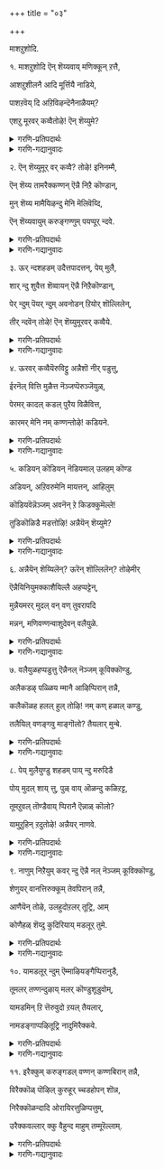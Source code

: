 +++
title = "०३"

+++

माशऱुशोदि.

१. माशऱुशोदि ऎन् शॆय्यवाय् मणिक्कून् ऱत्तै,

आशऱुशीलनै आदि मूर्त्तियै नाडिये,

पाशऱवॆय् दि अऱिविऴन्दॆनैनाळैयम्?

एशऱु मूरवर् कव्वैतोऴे\! ऎन् शॆय्युमे? 


<details><summary>गरणि-प्रतिपदार्थः</summary>

माशु = कत्तलॆयन्नु\(ऎल्ला बगॆय कल्मषवन्नु\), अऱु = कत्तरिसिहाकुवन्थ, शोदि = तेजस्सिन, ऎन् = नन्न, शॆय्यवाय् = कॆन्दुटिगळ, मणि कुन् ऱत्तै = इन्द्रनीलमणिय \(रत्नद\) बॆट्टदन्थवनन्नु \(बॆट्टवन्नु\), आशु अऱु = कळङ्कविल्लद, शीलनै = शीलवुळ्लववनन्नु, \(परिशुद्दवाद नडतॆयुळ्ळवनन्नु\), आदि मूर्त्तियै = सकलादि स्वरूपियन्नु नाडिये = हुडुकिये, पाशऱवुऎय्दि = व्यथॆगॊण्डु, \(बिळिचिकॊण्डु\), अऱिवु इऴन्दु = अरिवन्नु कळॆदुकॊण्डु, ऎनै = ऎष्टो, नाळैयम् = दिनगळन्नु \(कालवन्नु\) कळॆयुवॆवु. एशु अऱुम् = निन्दॆ माडुववराद, ऊरवर् = ऊरिनवर, कव्वै = दूषणॆयन्नु, तोऴि गॆळती, ऎन्शॆय्युमे = एनु माडुवुदु?
</details>

<details><summary>गरणि-गद्यानुवादः</summary>

गॆळति, ऎल्ला बगॆय कल्मषवन्नू तॊडॆदु हाकुवन्थ दिव्यतेजस्सिन, कॆन्दुटिगळ, नन्न रत्नद बॆट्टवन्नु, कळङ्कविल्लद शीलवन्तनन्नु, आदिस्वरूपियन्नु \(नानु\) हुडुकुत्तले व्यथॆयिन्द बिळिचिकॊण्डु, अरिवुगॆट्टु निन्दकराद ऊरिनवर दूषणॆय मातन्नु केळुत्ता ऎष्टु काल कळॆयबेकु? एनु माडुवुदु? 

इल्लि आळ्वाररु ’नायकि’यागिद्दारॆ. ई नायकिगॆ तन्न नल्लनन्नु काणबेकॆन्दू, अवनॊडनॆ कलॆतुकॊळ्ळबेकॆन्दू महदाशॆ. अवनिगागि हुडुकुवुदरल्ले कालकळॆयुत्ता कृशवागिद्दाळॆ. अवनिगागि कॊरगिनिन्द अरिवन्नु कॆडिसिकॊण्डिद्दाळॆ. बिळिचिकॊण्डिद्दारॆ. इदर मर्मवन्नु ऊरिन जन अरियरु. अवळिगेनागिदॆ ऎन्दु तिळिदुकॊळ्ळलू अवरु यत्निसरु. इतरनन्नु, अदरल्लू ऎळॆहरॆयद हॆण्णुमक्कळ विषयदल्लि, अवरन्नु हळिदु मातनाडुवुदु अवर \(आ ऊरिन जनद\) स्वभाव. तम्म बायि होदन्तॆ मातनाडुत्त, नायकियन्नु निन्दिसुत्तारॆ. पाप, मॊदले नॊन्दु व्यथॆपडुत्तिरुव नायकिगॆ अवर चुच्चु मातुगळु इन्नष्टु तीक्ष्णवागि, इन्नष्टु दुःखपडिसुत्तवॆ. अवळेनु माडियाळु? हेगॆ तन्न सङ्कटवन्नु कडमॆमाडिकॊळ्ळुवुदु? स्वाभाविकवागि, अवळु तन्न प्रियसखियल्लि अदन्नु तोडिकॊळ्ळुत्ताळॆ. 

नायकि हेळुत्ताळॆ- गॆळति, नानु बहुकालदिन्द अपरिमित तेजस्वरूपियाद, आकर्षक कॆन्दुटिगळ, नन्न रत्नद बॆट्टवन्नु, आदिकारणनन्नु, परिशुद्धवाद शीलवन्तनन्नु हुडुकुत्त हुडुकुत्त, अवनन्नु काणद व्यथॆयिन्द, बिळिचिकॊण्डिद्देनॆ. दूषिसुव स्वभावद ऊरिनवरु माडुव परिहास्यद \(अपहास्यद\) मातुगळन्नु केळुत्ता, हीगॆये ऎष्टु काल कळॆयबेको? एनु माडलि?
</details>


२. ऎन् शॆय्युमूर् वर् कव्वै? तोऴे\! इनिनम्मै,

ऎन् शॆय्य तामरैक्कण्णन् ऎन्नै निऱै कॊण्डान्,

मुन् शॆय्य मामैयिऴन्दु मेनि मॆलिवॆय्दि,

ऎन् शॆय्यवायुम् करुङ्गण्णुम् पयप्पूर् न्दवे. 


<details><summary>गरणि-प्रतिपदार्थः</summary>

ऎन् शॆय्युम् = एनु माडुवुदु, ऊरवर् = ऊरिनवर, इअव्वै = हास्य दूषणॆगळु, तोऴी = गॆळति, इनि = इन्नु मेलॆ, नम्मै= नम्म विषयदल्लि, ऎन् = नन्न, शॆय्य = कॆम्पनॆय, तामरै = तावरॆयन्तॆ, कण्णन् = कण्णन्नुळ्ळवनाद नन्न स्वामियु\), ऎन्नै = नन्नन्नु, निऱै= आशापूर्णवागि, कॊण्डान् = स्वाधीनपडिसिकॊण्डिद्दानॆ. मुन् = \(नन्न\) मुञ्चिन शॆय्य = सुन्दरवाद \(कॆम्पाद\)मामै = देहकान्तियु, इऴन्दु = अळिदु होगि, मेनि = देहवु, मॆलिवु ऎय्दि= कृशवागि, ऎन् शॆय्यवायुम् = नन्न कॆन्दुटिगळू, करुकण्णुम् = करियकण्णुगळू, पयप्पु ऊर् न्दवे = हळदियागिवॆ. 
</details>

<details><summary>गरणि-गद्यानुवादः</summary>

गॆळति, इन्नु मेलॆ नम्म विषयदल्लि ऊरिनवर हास्यदूषणॆगळु एनु माडुवुवु? नन्न कॆन्दावरॆयन्तॆ कण्णुळ्ळ नायकनु नन्नन्नू आशापूर्णवागि स्वाधीनपडिसिकॊण्डिद्दानॆ. नन्न मुञ्चिन सुन्दरवाद कॆम्पनॆय देहकान्ति अळिदुहोगि, देहवु कृशवागि, नन्न चॆन्दुटिगळू करिय कण्णुगळू हळदियागिवॆ. 

ई पाशुरदल्लि नायकियु ऊरवर अपवादद मातुगळिगॆ तानु लक्ष्यकॊडुवुदिल्लवॆन्नुत्ताळॆ. अदक्कॆ कारणवन्नू नायकि स्पष्टपडिसुत्ताळॆ. 

नायकि हेळुत्ताळॆ- गॆळति, इदुवरॆगॆ ऊरवर अपवादवन्नु कुरितु ननगॆ ऒन्दु बगॆय अञ्जिकॆयागित्तु. सुन्दरियू, युवतियू शुद्धळू आद नन्नन्नु कुरितु जन हागॆल्ल हळिदाडबहुदे ऎम्ब कॊरगु नन्न मनस्सिनल्लित्तु. ईगलादरो कॆन्दावरॆय कण्णिन नन्न नायकनु नन्नन्नु आशॆयिन्द परिपूर्णवागि तन्न वशपडिसिकॊण्डिद्दानॆ. नन्न मुञ्चिन देहकान्ति अळियितु. नन्न मैबडवायितु. यावुदन्नु कुरितु ऊरवरु आडिकॊळ्ळुत्तिद्दरॊ आ सौन्दर्यवे नन्न प्रियतमनदागि, अवन पुर्णरक्षणॆयल्लि ईग नानिरुवाग, ननगॆ इन्नार भय? 

भक्तियल्लि इळिय मुळुगि तेलुववरिगॆ यार भयवू इल्ल ऎम्बन्तॆ.
</details>


३. ऊर् न्दशहडम् उदैत्तपादत्तन्, पेय् मुलै,

शार् न्दु शुवैत्त शॆव्वायन् ऎन्नै निऱैकॊण्डान्,

पेर् न्दुम् पॆयर् न्दुम् अवनोडन् ऱियोर् शॊल्लिलेन्,

तीर् न्दवॆन् तोऴे\! ऎन् शॆय्युमूरवर् कव्वैये. 


<details><summary>गरणि-प्रतिपदार्थः</summary>

ऊर् न्द = नुग्गिबन्द, शहडम् = \(शकटासुरनन्नु\) बण्डियन्नु, उदैत्त = ऒदॆद, पादत्तन् = पादवन्नुळ्ळवनु, पेय् मुलै = राक्षसिय मॊलॆयन्नु, शार् न्दु = आशॆयिन्द = आशॆयिन्द \(तृप्तिकरवागि, बळिसारि\), शुवैत्त = उण्ड, शॆम् वायन् = कॆन्दुटिगळवनु, ऎन्नै = नन्नन्नु, निऱैकॊण्डान् = परिपूर्णवागि स्वाधीनपडिसिकॊण्डिद्दानॆ \(स्वीकरिसिद्दानॆ\), पेर् न्दुम् पॆयर् न्दुम् = हेगादरू माडि \(यावुदादरॊन्दु बगॆयल्लि\), अवनोडु अन् ऱि = अवनॊडनॆ सेरुवुदल्लदॆ, ओर् शॊल् इलेन् = बेरॊन्दु मातन्नु इल्लदवळागिद्देनॆ, तीर् न्द = आप्तळाद \(अनुभववुळ्ळ\), ऎन् तोऴे = नन्न गॆळति, ऎन् शॆय्युम् = एनु माडुवुदु, ऊरवर् = ऊरवर, कव्वैये = अपवादवे आदरू. 
</details>

<details><summary>गरणि-गद्यानुवादः</summary>

नुग्गिबन्द बण्डियन्नु ऒदॆद पादवन्नुळ्ळवनु, राक्षसिय मॊलॆयन्नु आशॆयिन्द तृप्तिकरवागि उण्ड कॆन्दुटिगळवनु नन्नन्नु परिपूर्णवागि स्वीकरिसिद्दानॆ. यावुदादरॊन्दु बगॆयल्लि अवनॊडनॆ सेरुवुदल्लदॆ बेरॊन्दु मातन्नु इल्लदवळागिद्देनॆ. अनुभववुळ्ळ आप्त गॆळति, ऊरवर अपवादवे आदरू नन्नन्नेनु माडुवुदु? 

इल्लि भगवन्तन अद्भुत सामर्थ्यवन्नु ऎरडु निदर्शनगळिन्द हेळलागुत्तदॆ. 

“ऊर् न्द...........................पादत्तन्” मत्तु “पेय् मुलै.............शॆव्वायन्” – ई ऎरडू भगवन्तन श्रीकृष्णावतारद ऎरडु अद्भुत प्रसङ्गगळु. नन्दगोकुलदल्लि हसुगूसाद कृष्णनु नन्द यशोदॆयरल्लि बॆळॆयुत्ताग नडॆद प्रसङ्गगळिवु. कृष्णनिगॆ इन्नू ऎरडु तिङ्गळु तुम्बिल्ल. आग बन्दळु पूतनि ऎम्ब राक्षसि नन्दगोकुलक्कॆ कंसनिन्द प्रेरितळागि, हुट्टि मक्कळन्नॆल्ला कॊल्लुव उद्देशदिन्द नन्दगोकुलदल्लि अवळु यशोदॆयन्तॆ मारुवेष धरिसिदळु. तायि यशोदॆ इल्लद समयवन्नु हॊञ्चि, मगुवन्नॆत्तिकॊण्डु, अदक्कॆ तन्न विषद हालन्नूडिसिदळु. कृष्णनु आ हालन्ने आदरदिन्द तृप्तियागि कुडिदनु. अदरॊन्दिगॆ पूतनियु प्राणवन्नु हीरिबिट्टनु. 

इदाद कॆलवे दिनगळल्लि शकटासुरनु कंसनिन्द प्रेरितनागि नन्दगोकुलक्कॆ बन्दनु. हसुळॆ कृष्णनु ऒण्टियागि मलगिरुवाग बण्डिय रूपदल्लि अवन मेलॆ नुग्गि कॊल्लुवुदक्कागि बन्दनु. मगुवु तन्नपुट्ट कालुगळन्नु झाडिसि आडुव हागॆये, तन्न मेलॆ नुग्गि बरुव बण्डियन्नु कृष्णनु कालिनिन्द ऒदॆद कूडले, अदु पुडिपुडियायितु. शकट संहारवायितु. 

“पेर् न्दुम् पॆयर् न्दुम्” – ऎम्बुदॊन्दु भाषॆय कट्टुपाडु. ऎरडु पदगळू नाना क्रियिगळन्नु सूचिसुवुवु- मुन्नुग्गि, अलॆदाडि, तिरुगाडि, तलॆकॆळगू माडि, कदलि, निन्तु, आडि, कुणिदाडि इत्यादि क्रियॆगळु. आद्दरिन्द अवॆरडक्कॆ “हेगादरू माडि, याव रीतियल्लादरू” ऎम्ब अर्थवन्नु कॊडलागिदॆ. 

नायकि हेळुत्ताळॆ- अनुभवस्थळाद आप्तगॆळति, सर्वसमर्थनाद भगवन्तने नन्नन्नु आदरदिन्द स्वीकरिसिद्दानॆ. अवने ननगॆ ऒलिदिरुवाग, इन्नु ऊरवरु नन्नन्नु कुरितु एनन्दरेनन्तॆ\! नन्न प्रियतमनाद भगवन्तनन्नु याव रीतियल्लादरू कूडिकॊळ्ळुवुदॊन्दे ननगॆ बेकादद्दु. बेरॆ यावॊन्दु मातू बेड. 

प्रपञ्च कडॆगॆ मनस्सन्नु हरिसुत्ता होदरॆ, भगवन्तनिन्द नावु दूरवादन्तॆये, भगवन्तनल्लि नॆट्टमनस्सिद्दरॆ, प्रपञ्चद गॊडवॆ नमगेकॆ? नम्मन्नु कुरितु अवरु एनेनु आडिकॊण्डरू अदु नमगॆ दूरवे\!
</details>


४. ऊरवर् कव्वैयॆरुविट्टु अन्नैशॊ नीर् पडुत्तु,

ईरनॆल् वित्ति मुळैत्त नॆञ्जप्पॆरुञ्जॆयुळ्,

पेरमर् कादल् कडल् पुरैय विळैवित्त,

कारमर् मेनि नम् कण्णन्तोऴे\! कडियने. 


<details><summary>गरणि-प्रतिपदार्थः</summary>

ऊरवर् = ऊरवर कव्वै = अपवादवॆम्ब, ऎरु इट्टु = गॊब्बरवन्नु\(ऎरुवन्नु\) इट्टु, अन्नै शॊल् = तायिय मातॆम्ब \(हितवचनवॆम्ब\) नीर् = नीरन्नु, पडुत्तु = हायिसि, ईरम् = भक्ति ऎम्ब \(ज्ञानवॆम्ब\) नॆल् = बत्तवन्नु, वित्ति = बित्ति, मुळैत्त = मॊळॆयिसिद, नॆञ्जम् = मनस्सॆम्ब, पॆरुशियुळ् = विस्तारवाद \(दॊड्ड\) गद्दॆय बयलल्लि, पेर् अमर् = बलवागि बेरुबिट्ट, कादल् = प्रेम \(भक्ति\) ऎम्ब पयिरन्नु, कडल् पुरैय = कडलिनन्तॆ \(एकाकारवागि\), विळैवित्त = बॆळॆसिद, कार् अमर् मेनि = कार्मुगिलन्नु होलुव देहकान्तियन्नुळ्ळ, नम् कण्णन् = नम्म अत्याकर्षकनु \(नम्म कण्णनॆम्ब रैतनु\), तोऴी = गॆळति, कडियने = कठिणने? 
</details>

<details><summary>गरणि-गद्यानुवादः</summary>

ऊरवर अपवादवॆम्ब ऎरुवन्निट्टु, ताय हितवचनवॆम्ब नीरन्नु हरिसि, प्रेम\(ज्ञान\)वॆम्ब \(ऒद्दॆय\) बत्तवन्नु बित्ति, मॆळॆयिसिद मनस्सॆम्ब विस्तारवाद गद्दॆ बयलल्लि बलवागि बेरुबिट्टु, प्रेम \(भक्ति\) ऎम्ब पयिरन्नु कडलिनन्तॆ एकाकारवागि बॆळॆयिसिद कार्मुगिलन्नु होलुव देहकान्तियन्नुळ्ल नम्म अत्याकर्षकनु \(नम्म कण्णनॆम्ब रैतनु\), गॆळति, कठिणने? 

भगवन्तन सौलभ्यादि \(ऎन्दरॆ, सौलभ्य, कारुण्य, मार्दव्य\) गुणगळन्नु इल्लि उदाहरिसलागिदॆ. 

ई विषयवन्नु सॊगसाद रूपकद मूलक विवरिसलागिदॆ. 

गद्दॆयन्नु हदमाडि बत्तवन्नु बॆळॆयुव सेद्यगारनिगू, मनस्सन्नु हदक्कॆ तन्दु ज्ञानभक्तिगळन्नु दृढगॊळिसुव भगवन्तनिगू सेरिद्दु आ सुन्दर रूपक. 

विस्तारवाद गद्दॆय बयलन्नु बेसायगारनु मॊदलु हरिसुत्तानॆ, हदमाडुत्तानॆ. ऒद्दॆ माडिद बत्तवन्नु \(बीजवन्नु\) बरुत्तानॆ. अदु मॊळॆतु, बेरूरि, सॊम्पाद पयिरागि बॆळॆदु निल्लुत्तदॆ. हागॆये, मनुष्यन मनस्सिगॆ ऊरवरापवादवॆम्ब गॊब्बरवन्नु तुम्बिसि, तायिय ऎडॆबिडद हितवचनवॆम्ब नीरन्नु समृद्धियागि हरिसि, मनस्सन्नु हदगॊळिसि, अदरल्लि ’ज्ञान’वॆम्ब बीजवन्नु बित्ति मॊळॆयिसि, अल्लि अदु बेरूरि निल्लुवन्तॆयू सॊम्पागि बॆळॆयुवन्तॆयू माडुववनु भगवन्त. 

नायकि हेळुत्ताळॆ- गॆळति, नन्न प्रियतमनु नन्नल्लि कृपॆमाडिद्दानॆ. नन्न मनस्सन्नु ऎल्ला रीतियल्लू हदगॊळिसि, तन्नन्नु कुरित ज्ञानवु अल्लि अङ्कुरिसुवन्तॆयू, अदु अल्लि बेरुबिट्टु दृढवागि निल्लुवन्तॆयू, पुष्कळवागि बॆळॆयुवन्तॆयू माडिद्दानॆ. अवनल्लि ननगॆ प्रेमवु दृढवागि अविच्छिन्नवागि सॊम्पागि बॆळॆदु निल्लुवन्तॆ माडिद्दानॆ. कार्मुगिलिनन्तॆ अत्याकर्षकवाद देहकान्तियुळ्ळ अवनन्नु कठिणनॆन्नुवॆया? ऎन्दिगू अल्ल. 

नम्म मनस्सु संसारदल्लिये बिद्दु तॊळलतक्कद्दु. अन्थ नम्मन्नु कनिकरिसि, अदन्नु हदगॊळिसि, तन्न बगॆगॆ ज्ञानवन्नु बित्ति, मॊळॆयिसि, अल्लि दृढवागि बॆळॆयुवन्तॆ माडुववने भगवन्त. अवन कृपॆय हॊरतु नमगॆ अवनत्त ज्ञानभक्तिगळिगॆ ऎडॆयिल्लवे इल्ल. ऎन्थ कारुणिकस्वामि\!
</details>


५. कडियन् कॊडियन् नॆडियमाल् उलहम् कॊण्ड

अडियन्, अऱिवरुमेनि मायत्तन्, आहिलुम्

कॊडियवॆन्नॆञ्जम् अवनॆन् ऱे किडक्कुमॆल्ले\! 

तुडिकॊळिडै मडत्तोऴि\! अन्नैयॆन् शॆय्युमे? 


<details><summary>गरणि-प्रतिपदार्थः</summary>

कडियन् = करुणिसु, कॊडियन् = क्रूरि \(कॆट्टवनु\), नॆडियमाल् = सर्वेश्वरनु, उलहम् कॊण्ड अडियन् = लोकगळन्नु स्वाधीनपडिसिकॊण्डतिरुवडिगळुळ्ळवनु, अऱिवु अरु = तिळिवळिकॆगॆ असाध्यवाद \(ऎटुकद\), मेनि मायत्तन् = सम्मोहगॊळिसुवन्थ रूपवुळ्ळवनु, आहिलुम् = आदाग्यू, कॊडिय = कॆट्ट, ऎन् नॆञ्जम् = नन्न मनस्सु. अवन् ऎन् ऱे = अवनु, अवनु ऎन्तले, किडाक्कूम् = \(अवनल्ले\) नॆलसिदॆ, ऎल्ले = एनाश्चर्य\! \(ऎल ऎला\!\) तुडिकॊळ् = सूक्ष्मवाद \(बलुसण्ण्\), इडै = नडुवन्नुळ्ळ, मडम् = मृदुस्वभावद, तोऴी = गॆळति, अन्नै = तायि, ऎन् शॆय्युमे = एनु माडुत्ताळॆ. 
</details>

<details><summary>गरणि-गद्यानुवादः</summary>

सर्वेश्वरनु कठिणनु, क्रूरि लोकगळन्नॆल्ला वशपडिसिकॊण्ड तिरुवडिगळुळ्ळवनु, तिळिवळिकॆगॆ अरिदाद सम्मोहगॊळिसुव रूपवुळ्ळवनु. आदरू, नन्न कॆट्ट मनस्सु अवनल्ले दृढवागि नॆलसिदॆयल्ल\! एनाश्चर्य\! ऎलऎला\!\) बलु सण्ण नडुविनवळे, मृदुस्वभावदवळे, गॆळति \(नन्न\) तायि एनु माडुत्ताळॆ? 

एतक्कागि नायकिगॆ भगवन्तनल्लि व्यामोह? ई विषयवन्नु इल्लि सूचिसलागिदॆ.

“कडियन्” – भगवन्तनन्नु ’कठिण’ ऎन्नुवुदेकॆ? निजवागि अवनु कठिणने? अल्ल. तन्न भक्तनन्नु परीक्षिसलु, अवनिगॆ कनिकरविल्लवॆम्बन्तॆ अवनु तोरिकॊण्डरू, अवनु दयामयने. 

“कॊडियन्” – अवननु ’क्रूरि’, ’कॆट्टवनु’, ’निष्करुणि’ ऎन्निसिकॊळ्ळुवष्टु कठिणवागि नडॆदुकॊळ्ळुत्तानॆ. आदरॆ, निजवागि अवन भक्तनल्लि अपार आदरविरुत्तदॆ. 

“उलहम् कॊण्ड अडियन्” – भगवन्तन मेलण ऎरडुगुणगळिगॆ निदर्शनवॆम्बन्तॆ स्वामियु नडॆदुकॊण्डद्दु बलिचक्रवर्तिय बळियल्लि. यागगळिन्दले मूरुलोकगळिगू तानु अधिपतियागुवुदागि बगॆदु, बलिचक्रवर्तियु तॊम्बत्तॊम्भत्तु यागगळन्नु मुगिसिदनु. नूरनॆय यागवन्नु मॊदलु माडिदनु. अदन्नु साङ्गगॊळिसिद कूडले देवेन्द्रनु तन्न पदवियन्नु अवनिगॆ बिट्तुकॊडबेकागित्तु. भगवन्तनु देवेन्द्रनन्नु अवन स्थानदल्लि उळिसिकॊडुवुदक्कागि, अपरिमितसुन्दरनू, कुब्जब्रह्मचारियू आगि वेषधरिसि, बलिय याग शालॆगॆ बन्दनु. तनगॆ मूरुहॆज्जॆयष्टु नॆलबेकॆन्दु याचिसिदनु. बलियिन्द अदन्नु धारॆ ऎरॆसिकॊण्डनु. कूडले, त्रिविक्रमनागि बॆळॆदु, तन्न ऒन्दु हॆज्जॆयन्नु विस्तरिसि, भूमण्डलवन्नॆल्ला आवरिसि, अदन्नु अळॆदुकॊण्डुबिट्टनु. मत्तॊन्दु हॆज्जॆयन्नु विस्तरिसि, मेलण ऎल्ला लोकगळन्नू आवरिसि, अळॆदुकॊण्डनु. ’मूरनॆय हॆज्जॆगॆ नॆलवन्नु तोरिसु’ ऎन्दु गद्दरिसि केळिदनु. बलियु आग नम्रनागि तन्न तलॆ\(नॆत्ति\)यन्नु तोरिसिदनु. भगवन्तनु तन्न मुरनॆय हॆज्जॆयन्नु अवन नॆत्तिय मेलिट्टु, अवनन्नु परिपूर्णवागि अनुग्रहिसिदनु. 

“अऱिवरु मेनिमायत्तन्” – भगवन्तनु तिळिवळिकॆगॆ अरिदादवनु. अवन विलक्षण रूपसौन्दर्यवू हागॆये – अप्रतिमवागि, आश्चर्यकरवागि, आकर्षकवागि, मायकारकवागि \(सम्मोहनकारियागि\) इरतक्कद्दु. 

नायकि हेळुत्ताळॆ- सुन्दरि, मृदुस्वभावदवळे, गॆळति, नन्न प्रियतम सर्वेश्वरने. अवनु कठिणनागि, क्रूरियागि, कॆट्टवनागि कण्डुबन्दरू, निजवागियू, अवनु कारुण्यमूरुति. अवन दिव्यरूपवन्नुतिळिवळिकॆयिन्द कण्डुकॊळ्ळलु आगुवुदिल्ल. आदरू, नन्न मनस्सु अवनल्लि नॆट्टुहोगिदॆ. एनाश्चर्यवो काणॆ. हीगिरुवाग, नन्न तायिय मातुगळु नन्नन्नेनु माडबल्लवु?
</details>


६. अन्नैयॆन् शॆय्यिलॆन्? ऊरॆन् शॊल्लिलॆन्? तोऴेमीर्

ऎन्नैयिनियुमक्काशैयिल्लै अहप्पट्टेन्,

मुन्नैयमरर् मुदल् वन् वण् तुवरापदि

मन्नन्, मणिवण्णन्वाशुदेवन् वलैयुळे. 


<details><summary>गरणि-प्रतिपदार्थः</summary>

अन्नै = \(नन्न\) तायि, ऎन् शॆय्यिल् ऎन् = एनु माडिदरॆ एनु? ऊर् = ऊरु, ऎन् शॊल्लिल् ऎन् = एनु हेळिदरॆ एनु? तोख಼्एमीर् = गॆळतियरे, ऎन्नै = नन्न विषयदल्लि, इनि = इन्नु, उमक्कु = निमगॆ, आशैइल्लै = आशॆयिल्ल \(आसॆ इरबारदु\), अहप्पट्टेन् = सिक्किबिद्दिद्देनॆ, मुन्नै अमरर् मुदल् वन् = शाश्वतराद नित्यसूरिगळ ऒडॆयनु, वण् = सुन्दरवाद, तुवरापदि= द्वारकापुरिय, मन्नन् = ऒडॆयनु, मणिवण्णन् = नीलमणिवण्णनू, आद वाशुदेवन् = वासुदेवन, वलैयुळे = बलॆयल्लिये.
</details>

<details><summary>गरणि-गद्यानुवादः</summary>

गॆळतियरे, शाश्वतवाद नित्यसूरिगळ ऒडॆयनू, सुन्दरवाद द्वारकापुरिय ऒडॆयनू, नीलमणिवण्णनू, आद, वासुदेवन बलॆयल्लि नानु सिक्किबिद्दिद्देनॆ. इन्नु नन्न तायि एनु माडिदरेनु? नीवू नन्न आशॆयन्नु बिडि \(निमगू नन्नआशॆ बेड\) 

इल्लि, भगवन्तन परिपूर्ण रक्षणॆगॆ – कृपापोषणॆगॆ – ऒळगाद बळिक, तनगॆ तन्न तायिय मत्तु ऊरवर गॊडवॆगॆ स्वल्पवू अवकाशविल्ल ऎन्नुत्ताळॆ नायकि.

तायि जन्मवित्तवळु. गॆळतियरु आप्तरु. ऒडनाडिगळु. हुट्टिदागिनिन्दलू इवरु कष्टसुखक्कॆ ऒदगिबन्दवरु. आद्दरिन्द इवरॆल्लरू आत्मीयरु. ऊरवरु हॊरगिनजन. इतरर जीवनद रीतियन्नु कुरितु टीकिसि, विमर्शिसतक्कवरु. कॆलवरु सहजरीतियल्लि. कॆलवरु कनिकरगॊण्डु, कॆलवरु ईर्षासूयॆगळ उद्वेगदिन्द, कॆलवर कडुशत्रुगळ रीतियल्लि, हीगॆ ऊरवरॆल्लरू कूडिदरॆ अदॊन्दु हिताहित मिश्रण. ऒन्दु विषयदल्लि मात्र ऎल्लरू ऒट्टुगूडुत्तारॆ. याव हॆण्णादरू प्रापञ्चिक मार्गदिन्द ऎळ्ळष्टु जारिदरू सह, अदन्नु केवलवागि लक्षिसि, अदन्नु बॆट्टदष्टु माडि, हळिदु, हास्यमाडि, अपवादवन्नु हरडि, अपमानक्कॆ ईडु माडुत्तारॆ. 

पाशुरद नायकिय मनस्सेनु, नडतॆयॆन्थाद्दु ऎन्दु अवरु \(ऊरवरु\) स्वलवू गमनिसि तिळियुवुदिल्ल. तम्मन्तॆ अवळिल्लवल्ल\! अष्टे साकु. अवळदु तप्पुदारि ऎन्दु निर्धारक्कॆ बरुत्तारॆ. अवरिगॆ अवळु अविवेकि, हुच्चुहॆण्णु, दारितप्पिदवळु, आगुत्ताळॆ. अवरु अवळन्नु हळियुत्तारॆ. निन्दिसुत्तारॆ. दूषिसुत्तारॆ. छीमारि माडुत्तारॆ. साध्यवादष्टू मानसिक हिंसॆ कॊडुत्तारॆ. 

तन्न विचित्रवाद विलक्षणवाद नडतॆगॆ कारणवेनॆन्दु नायकि तन्न आप्तसखियल्लि हेळुत्ताळॆ.

नायकि हेळुत्ताळॆ- गॆळतियरे, नन्न प्रियतमनु सर्वव्यापियाद वासुदेवने\! नन्न उज्जीवनक्कागि अवने आशॆयिन्द ऒड्डिदबलॆयल्लि नानु सिक्किबिद्दिद्देनॆ. ईग, ऎल्ल रीतियल्लू नानु अवन अधीन. आद्दरिन्द, नन्न तायि एनु माडिदरेनु? ऊरवरु एनन्दरेनु? इन्नु मेलॆ नन्न आशॆयन्नु नीवू सह बिडि.
</details>


७. वलैयुळहप्पडुत्तु ऎन्नैनल् नॆञ्जम् कूविक्कॊण्डु,

अलैकडऴ् पळ्ळिय म्मानै आऴिप्पिरान् तन्नै,

कलैकॊळह हलल् हुल् तोऴि\! नम् कण् हळाल् कण्डु,

तलैयिल् वणङ्गवु माङ्गॊलो? तैयलार् मुन्बे. 


<details><summary>गरणि-प्रतिपदार्थः</summary>

वलैयुळ् = बलॆयल्लि, अहप्पडुत्तु = सिक्किसि, ऎन्नै = नन्नन्नु \(नन्न\), नल् नॆञ्जम् = ऒळ्ळॆय मनस्सन्नु, कूविक्कॊण्डु = कूगि करॆदुकॊण्डु, अलैकडल् पळ्ळि अम्मानै= अलॆगळु तुम्बिदकडलल्लि पवडिसिरुव स्वामियन्नु, आऴि प्पिरान् तन्नै = चक्रायुधद स्वामियन्नु, कलैकॊळ् = आभरणदिन्द अलङ्कृतवाद, अहल् = विस्तारवाद \(अगलवाद\), अल् हुल् = नितम्बगळुळ्ळ, तोऴि = गॆळति, नम् कण् हळाल् कण्डु = नम्म कण्णुगळिन्दले नोडि, तलैयिल् वणङ्गवुम् = तलॆयिन्द नमस्करिसुवन्तॆ, आम् कॊलो = आगुवुदो काणॆ, तैयलार् मुन्बे = हॆङ्गसर मुन्दॆये. 
</details>

<details><summary>गरणि-गद्यानुवादः</summary>

नन्नन्नु बलॆयल्लि सिक्किसिकॊण्डु, नन्न ऒळ्ळॆय मनस्सन्नु कूगि करॆदुकॊण्डु, अलॆगळु तुम्बिद कडलल्लि पवडिसिरुव स्वामियन्नु, चक्रायुधद स्वामियन्नु, आभरणदिन्द अलङ्कृतवाद अगलवाद नितम्बगळुळ्ळ गॆळति, नम्म कण्णुगळिन्दले नोडुवन्तॆयू, तलॆबागि नमस्करिसुवन्तॆयू, हॆङ्गसर मुन्दॆये आगुवुदो काणॆ. 

ऊर हॆङ्गसरु तन्नन्नु कुरितु आडिकॊळ्ळुव मातुगळिगॆ तानु तक्क उत्तर कॊडुवन्तागबेकु. तन्न स्वामियु ऎल्लरू नोडुत्तिरुवन्तॆ, ऎल्लर ऎदुरल्ले अल्लिगॆ बरबेकु. तानु अवन तिरुवडिगळिगॆ तलॆबागि ऎरगुवुदन्नु ऎल्लरू नोडुवन्तागबेकु. अदे अवर निन्दनॆय मातुगळिगॆ उत्तरवागबेकु. नायकिय हॆब्बयकॆ इदु. 

नायकि हेळुत्ताळॆ- नडुविनल्लि डाबन्नु अलङ्करिसिकॊण्ड सुन्दर गॆळति, नन्नन्नु तन्न वशमाडिकॊण्डु, नन्न शुद्धवाद मनस्सन्नु तन्न बळियल्लिरिसिकॊण्डिरुव आ पाल्गडलशायियू चक्रायुधधारियू आद नन्न प्रियतमनु, नम्मॆल्लर कण्नमुन्दॆये, आ हॆङ्गसर मुन्दॆये, नन्न शिरसाष्टाङ्ग नमस्कारगळन्नु स्वीकरिसुवन्तॆ ऎन्दु आगुवुदो काणॆनल्ल.
</details>


८. पेय् मुलैयुण्डु शहडम् पाय् न्दु मरुदिडै

पोय् मुदल् शाय् त्तु, पुळ् वाय् ऒळन्दु कळिऱट्ट,

तूमऱुवल् तॊण्डैवाय् प्पिरानै ऎन्नाळ् कॊलो? 

यामुऱुहिन् ऱदुतोऴे\! अन्नैयर् नाणवे. 


<details><summary>गरणि-प्रतिपदार्थः</summary>

पेय् मुलै उण्डु = राक्षसिय मॊलॆयन्नु उण्डु, शहडम् पाय् न्दु= शकटवन्नु \(बण्डियन्नु\) ऒदॆदु, मरुदु इणै पोय् = अर्जुन वृक्षगळ नडुवॆ होगि, मुदल् शाय् त्तु = \(अवुगळन्नु\) बेरु सहित बीळिसि, पुळ् वाय् पिळन्द = पक्षिय बायन्नुसीळि, कळिऱु अट्ट = आनॆयन्नु \(सलगवन्नु\) कॊन्द, शू मुऱुवल् = शुद्धवाद मन्दहासद, तॊण्डैवाय् = तॊण्डॆहण्णिनन्तॆ कॆम्पाद तुटिगळ, पिरानै = स्वामियन्नु, ऎनाळ् कॊलो = अदॆन्दिगो, याम् = नावु, उऱुहिन् ऱदु तोऴे = सेरुवुदु गॆळती, अन्नैयर् नाणवे = तायन्दिरु नाचुवन्तॆ.
</details>

<details><summary>गरणि-गद्यानुवादः</summary>

गॆळति, राक्षसिय मॊलॆयन्नुण्डु, बण्डियन्नॊदॆदु, अर्जुन वृक्षगळ नडुवॆ होगि अवुगळन्नु बेरु सहित बीळिसि, पक्षिय बायन्नु सीळि, मदगजवन्नु कॊन्द शुद्धवाद मन्दहासद कॆन्दुटिय स्वामियन्नु नावु सेरुवुदु अदॆन्दिगो? तायन्दिरु नाचुवन्तॆ. 

हिन्दिन पाशुरद\(नायकिय\) कातरवन्नू, आशॆयन्नू इल्लियू मुन्दुवरिसलागिदॆ. अल्लदॆ, भगवन्तन श्रीकृष्णावतारद कॆलवु अद्भुताश्चर्यकर प्रसङ्गगळ सूचनॆयन्नू कॊडलागिदॆ.

“पेय् मुलै उण्डु” – इदु पूतना संहारद विषय. ऎळॆय तॊट्टिल कूसाद श्रीकृष्णनन्नु वञ्चनॆयिन्द ऎत्तिकॊण्डु, तन्नविषद हालन्नूडिसि कॊल्लबेकॆन्दु बन्द पूतनिय हालन्नु आशॆयिन्दले कुडिदु अवळन्नु कॊन्दु हाकिदनु. 

“शदडम् पाय् न्दु” – इदु शकटासुर वधॆय विषय. पूतनियन्नु हिम्बालिसि बन्दवनु शकटासुर. बण्डिय रूपदल्लि, मलगिरुव मगु कृष्णन मेलॆ हरिदु अवनन्नु कॊल्ललु नुग्गि बन्दाग, तन्न पुट्टकालिनिन्द बण्डियन्नॊदॆदु, अदन्नु पुडिपुडि माडिदनु. 

मरुदिडै......................शाय् त्तु” – इदु यमुळार्जुनभञ्जनद विषय. अम्बॆगालिडुव मगुविन \(कृष्णन\) चेष्टॆगळिगॆ कोपगॊण्डु, अवनन्नु ऒरळिगॆ कट्टिहाकि, तायियशोदॆ तन्न कॆलसक्कॆन्दु होदळु. मगुवाद कृष्णनु तन्न हिन्दॆ ऒरळन्नू ऎळॆदुकॊण्डु मुन्दुगडॆ इद्द ऎरडु अवळि मरगळ \(मत्तीमरगळ\) नडुव नुसुळिदनु. ऒरळन्नू तन्नकडॆगॆ ऎळॆदुकॊळ्ळुवुदक्कागि यत्निसिदाग, आ मरगळु बुडसहित उरुळिदवु. 

“पुळ् वाय् पिळन्द” – इदु बकासुरवधॆय विषय. बालकृष्णनु गोवळ बालकर जॊतॆयल्लि दनकरुगळन्नु मेयिसलु काडिगॆ होगुत्तिद्द कालदल्लि, ऒन्दु दिन, ऒन्दुबकपक्षि बायन्नगलिसिकॊण्डु अवन मेलॆ नुग्गिबन्तु. इदन्नु कण्ड कृष्णनु अदर कॊक्कन्नु हिडिदु, अगलिसि, सीळि, अदन्नु कॊन्दु हाकिदनु. 

“कळिऱट्ट” – कंसनु कृष्णनन्नु कॊल्लिसबेकॆन्दु माडिद हलवारु प्रयत्नगळु विफलगॊण्डवु. कडॆगॆ, धनुःपूजॆय नॆपदिन्द अवनन्नु मदुरॆगॆ बरमाडिकॊण्डु, अल्लि यावुदादरॊन्दु रीतियल्लि अवनन्नु कॊल्लिसबेकॆन्दु योचिसिदनु. अवुगळल्लि मॊदलनॆयदे कुवलयापीडवॆम्ब मद्दानॆयिन्द, ऊर बागिलल्ले तुळिसि कॊल्लिसुवुदु. ऊर बागिलल्लि तनगागि कादिद्द आ मद्दानॆयन्नु बालकृष्णनु ऎदुरिसि, अदर दन्तवन्नु मुरिदुकॊण्डु, अदरिन्दले आ आनॆयन्नु कॊन्दुहाकिदनु. 

नायकि हेळुत्ताळॆ” गॆळति, दुष्टरन्नु ध्वंसमाडतक्क, आश्रितरन्नु कापाडतक्क परमसमर्थनाद, मन्दहासदिन्द कूडिद कॆन्दुटिगळिन्द आकर्षिसुव भगवन्तनन्नु, नम्मन्नीग निन्दिसुत्तिरुव तायन्दिरॆल्ला नाचुवन्तॆ, अवर कण्णॆदुरल्ले, नावॆन्दिगॆ सेरुवॆवो?
</details>


९. नाणुम् निऱैयुम् कवर् न्दु ऎन्नै नल् नॆञ्जम् कूविक्कॊण्डु,

शेणुयर् वानत्तिरुक्कूम् तेवपिरान् तन्नै,

आणैयॆन् तोऴे, उलहुदोऱलर् तूट्रि, आम्

कोणैहळ् शॆय्दु कुदिरियाय् मडलूर् तुमे. 


<details><summary>गरणि-प्रतिपदार्थः</summary>

नाणुम् = लज्जॆयन्नू, निऱैयुम् = विनय सौजन्यगळन्नू \(मान मर्यादॆगळन्नू\) कवर् न्दु = कसिदुकॊण्डु, ऎन्नै = नन्न, नल् नॆञ्जम् = ऒळ्ळॆय मनस्सन्नुकूविक्कॊण्डु = आकर्शिसि, स्वाधीनपडिसिकॊण्डु, शेण् उयर् = अत्यन्त ऎत्तरद \(ऎटुकलारद ऎत्तरद\), वानत्तु इरुक्कूम् = परमपददल्लिरुव, तेव पिरान् तन्नै = देवदेवनन्नु, आणै = आणॆ माडि हेळुत्तेनॆ. \(निनगॆ निर्धरवागि हेळुत्तेनॆ\), ऎन् तोऴि = नन्न गॆळति, उलहुदोऱु = लोकदल्लॆल्ला, अलर् तूट्रि = प्रेमापवादगळन्नु हरडि\(चॆल्लि\), आम् = साध्यवागुवष्टु, कोणैहळ् शॆय्दु = कुचेष्टॆगळन्नु माडि, कुदिरि आय् = मान बिट्ट हॆण्णागि, मडलूर् तुमे = रेमभङ्गवन्नु अनुभविसुवुदे. 
</details>

<details><summary>गरणि-गद्यानुवादः</summary>

नाचिकॆयन्नु मानमर्यादॆयन्नू कसिदुकॊण्डु, नन्न ऒळ्ळॆय मनस्सन्नु आकर्शिसि, स्वाधीनपडिसिकॊण्ड, ऎटुकलारद ऎत्तरद परमपददल्लिरुव देवदेवनन्नु कुरितु, आणॆ मादि हेळुत्तेनॆ गॆळति, लोकदल्लॆल्ला प्रेमापवादवन्नु हरडि, साध्यवागुवष्टु कुचेष्टॆगळन्नु माडि, मानबिट्ट हॆण्णागि, नन्न प्रेमभङ्गवन्नु अनुभविसुत्तेनॆ. 

तन्न प्रियतमनाद भगवन्तनन्नु परिपूर्णवागि नॆच्चिकॊण्डिद्दक्कॆ, अवनु अवळन्नु कडॆगणिसबहुदे? हागॆ उपेक्षिसिदरॆ, तनगुण्टागुव अपमानद भरदल्लि, अतिशयवाद कोपदल्लि तानेनु माडबयसुवळॆम्बुदन्नू, हेगॆ अवन मेलॆ सेदु तीरिसिकॊळ्ळुत्ताळॆम्बुदन्नु नायकि इल्लि बहिरङ्गपडिसुत्ताळॆ. 

“नाणुम् निऱैयुम् कवर् न्दु” – स्त्रीसहजवाद गुणगळु साध्वियादवळिगॆ ऎरडु- लज्जॆ \(नाचिकॆ\), मानमर्यादॆगळु. हद्दुमीरि अवळु याव विषयदल्लू नडॆदुकॊळ्ळदन्तॆ अडगिरुवुदु. नायकि तन्न नल्लनन्नु हुडुकुव भरदल्लि, सहजवागि नडॆदुकॊळ्ळदॆ होद्दरिन्द, अवळु जनर बायिगॆ बिद्दळु. अपमानगॊण्डळु. तन्न उत्तम गुणगळन्नु कळॆदुकॊण्डळु. इदक्कॆल्ला कारण तन्नप्रियतमने अवने तन्न गुणगळन्नु सूरॆगॊण्डवनु. 

“ऎन्नैनल् नॆञ्जम् कूविक्कॊण्डु” – नन्न शुद्धवाद मनस्सिनल्लि बेराव चिन्तनॆगू ऎडॆकॊडदन्तॆअदन्नु परिपूर्णवागि स्वाधीनपडिसिकॊण्डिद्दानॆ. \(भगवन्तनु शुद्धवाद मनस्सन्ने आशिसुवुदु\). 

“शेणुयर् वानत्तिरुक्कूम् तेवप्पिरान्” – यारिगू सुलभवागि ऎटुकद अत्यन्त उन्नतस्थळवाद परमपददल्लि वासिसुवनु आ देवदेवनु.

“शेणुयर् वानत्तिरुक्कूम् तेवप्पिरान्” – यारिगू सुलभवागि ऎटुकद अत्यन्त उन्नत स्थळवाद परमपददल्लि वासिसुवनु आ देवदेवनु. 

“उलहुदोऱलर् तूट्रि...................मडलूर् तुमे” नन्नन्नु वञ्चिसिद नन्न प्रियतमन मेलॆ प्रेमापवादवन्नु हॊरिसि, ननगॆ साध्यवादष्टु कुचोद्यद मातुगळन्नु हॆणॆदु, मानगॆट्ट हॆङ्गसिनन्तॆ, लोकदल्लॆल्ला अलॆदाडि, अवनन्नु हळिदु, नन्न किच्चन्नु तीरिसिकॊळ्ळुत्तेनॆ.

नायकि हेळुत्ताळॆ- गॆळति, नन्न ईगिन निर्धारवन्नु केळु. आणॆमाडि हेळुत्तेनॆ. अत्यन्त उन्नतवाद परमपददल्लि नॆलसिरुव सर्वेश्वर \(देवदेव\)नॆनिसिकॊण्ड अवनु नन्न लज्जॆयन्नू मर्यादॆयन्नू \(साध्वीत्ववन्नू\) अपहरिसिद्दानॆ. नन्न शुद्धवाद मनस्सन्नु तन्न स्वाधीनपडिसिकॊण्डिद्दानॆ. निजवागि नन्नन्नु वञ्चिसिदनादरॆ, अवनन्नु कुरितु प्रेमापवादवन्नु हॊरिसि, साध्यवादष्टु कुचोद्यद मातुगळन्नु हॆणॆदु, मानगॆट्ट हॆङ्गसिनन्तॆ लोकदल्लॆल्ला अलॆदाडि, अवनन्नु हळिदु, नन्न मनःक्लेशवन्नु तीरिसिकॊळ्ळुत्तेनॆ.
</details>


१०. यामडलूर् न्दुम् ऎम्माऴियङ्गैप्पिरानुडै,

तूमलर् तण्णन्दुऴाय् मलर् कॊण्डुशूडुवोम्,

यामडमिन् ऱि त्तॆरुवुदो ऱयल् तैयलार्, 

नामडङ्गाप्पऴितूट्रि नादुमिरैक्कवे. 


<details><summary>गरणि-प्रतिपदार्थः</summary>

याम् = नावु, मडलूर् न्दुम् = प्रेमभङ्गवन्ननुभविसियू, ऎम् = नम्म, आऴि = चक्रायुध धरिसिद \(हिडिद\), अम् = सुन्दरवाद, कै = कैयुळ्ळ. पिरानुडै = स्वामिय, तू मलर् = परिशुद्धवाद हूगळ, तण् = तम्पाद, अम् = सुन्दरवाद, तुऴाय् = तुलसिय, मलर् कॊण्डु = हारवन्नु पडॆदु, याम्= नावु, मडम् इन्ऱि = स्त्रीसहज स्वभावविल्लदन्तॆ, तॆरवुदोऱु = बीदिगळ उद्दक्कू, अयल् तैयलार् = अपरिचित हॆण्णुगळागि, ना = नालगॆ, मडङ्गू = ऎडॆबिडदन्तॆ, पऴितूट्रि = निन्दॆयन्नु \(अपवादवन्नु\) हरडुत्ता, \(अदु\) नाडुम् = देशवॆल्ला, इरैक्कवे = तुम्बिहोगुवन्तॆये. 
</details>

<details><summary>गरणि-गद्यानुवादः</summary>

नावु स्त्रीसहजवाद स्वभाववन्नु बिट्टु, बीदिगळ उद्दक्कू अपरिचित हॆण्णुगळन्तॆ, नालगॆ ऎडॆबिडदन्तॆ निन्दॆयन्नु हरडुत्ता, अदु देशवॆल्ला तुम्बि होगुवन्तॆ प्रेमभङ्गवन्नुअनुभविसियू सह, चक्रायुधवन्नु सुन्दरवाद कैयल्लि हिडिद नम्म स्वामिय परिशुद्धवाद हूगळ तम्पादसॊगसाद तुलसिय हारवन्नु पडॆयुत्तेवॆ. 

भगवन्तन औदार्यगुणवन्नु इल्लि कीर्तिसलागुत्तिदॆ. 

नायकि हेळुत्ताळॆ- गॆळति, नमगॆ प्रेमभङ्गवायितॆन्दु सुम्मनादॆवे? मरॆयल्लि अत्तु, गोळाडिदॆवे? स्त्रीसहजवाद मानमर्यादॆगळन्नु बदिगॊत्ति, अपरिचित हॆण्णुगळ हागॆ, बीदिगळल्लि अलॆदाडुत्ता, नम्म नालगॆगॆ ऎडॆकॊडदन्तॆ चक्रायुधधारियाद नम्म स्वामियन्नु बायिगॆ बन्द हागॆ दूषिसुत्तलू, बीदिगळ उद्दक्कू मत्तु देशद ऎल्लॆल्लियू तुम्बि होगुवन्तॆ अवन काठिण्यवन्नु घोषिसुत्तलू अलॆदाडिदरू सह, अवनु धरिसिरुव तम्पाद तुलसिय हारवन्नु अवनिम्द पडॆदुकॊळ्ळुत्तेवॆ. 

भगवन्तनन्नु ऒम्मनदिन्द स्तुतिसबेकु. अदु कर्तव्य अदु अवन गुणगानवागबहुदु. इल्लवे, निन्दास्तुतियू आगबहुदु. अदु यावुदे आगलि अदक्कॆ पल भगवन्तनिन्द बरुवुदु औदार्यदिन्द कूडिद पूर्णवात्सल्यवे.
</details>


११. इरैक्कुम् करुङ्गडल् वण्णन् कण्णबिरान् तन्नै,

विरैक्कॊळ् पॊऴिल् कुरुहूर् च्चडहोपन् शॊन्न,

निरैक्कॊळन्दादि ओरायिरत्तुळिप्पत्तुम्, 

उरैक्कवल्लार् क्कु वैहुन्द माहुम् तम्मूरॆल्लाम्.


<details><summary>गरणि-प्रतिपदार्थः</summary>

इरैक्कुम् = घोषिसुव, करु कडल् वण्णन् = कप्पनॆय कडलवण्णनाद, कण्णबिरान् तन्नै = आकर्षकनाद स्वामियन्नु कुरितु, विरैकॊळ् = परिमळभरितवाद, पॊऴिल् = उपवनगळ, कुरुहूर् = तिरुक्कुरुहूरिन, शडहोपन् शॊन्न = शठगोपन् \(नम्माळ्वाररु\) हेळिद, निरैकॊळ् = ओरणवागिरुव, अन्दादि= अन्तादिय, ओर् आयिरत्तुळ् = ऒन्दु साविर पाशुरगळल्लि, इपत्तुम् = ई हत्तन्नु, उरैक्क वल्लार् क्कु = कलितु हेळबल्लवरिगॆ, वैहुन्दम् आहुम् = वैकुण्ठवागुत्तदॆ, तम् ऊर् ऎल्लाम् = तम्म ऊरुगळॆल्लवू. 
</details>

<details><summary>गरणि-गद्यानुवादः</summary>

घोषिसुव कप्पनॆय कडलवण्णनाद अत्याकर्षकनाद स्वामियन्नु कुरितु परिमळ तुम्बिद उपवनगळ तिरुक्कुरुहूरिन शठगोपनु \(नम्माळ्वाररु\) हेळिद ओरणवाद अन्तादिय ऒन्दु साविर पाशुरगळल्लि ई हत्तन्नु कलितु हेळबल्लवरिगॆ तम्म ऊरुगळॆल्लवू वैकुण्ठवॆ आगुत्तदॆ. 

ई तिरुवाय् मॊऴिय कडॆय पाशुर इदु. सांसारिकमार्गदिन्द स्वल्प सरिदरू, अदु अवरिगॆ ’विपरीत’वॆनिसुत्तदॆ. संसारिगळिगॆ अदु ऒग्गुवुदिल्ल. पाशुरद नायकि नडॆयुव मार्ग पारमार्थिकवादद्दु. भगवन्तनल्लि अतीव व्यामोहगॊण्डु, अवनिगागि कातरिसुत्ता, अवन दिव्यनामगळन्नु हाडुत्ता, अवन गुणस्वभावगळन्नु कीर्तिसुत्ता अलॆदाडुत्तिरुव शुद्धमनस्सिन, शुद्धचरितळाद अवळन्नु लोकद जन नानारीतियल्लि दूरुत्तारॆ. मानसिकवागि हिंसिसलु यत्निसुत्तारॆ. अवळदु दृढवाद मनस्सु, दृढवाद भक्ति. 

मनुष्यरन्तॆ अल्ल भगवन्त. अवनु परम उदारि, करुणाळु, सर्वज्ञ, सर्वशक्त. तन्नन्नु ऒम्मनदिन्द नम्बिदवर कैबिडुवुदिल्ल. तन्नन्नु बिडदॆ भजिसुववरन्नु तप्पदॆ उद्धरिसुत्तानॆ. 

संसारिगळ \(प्रापञ्चिकर\) उद्धारक्कागिये अलॆगळु तुम्बिद कडलवण्णनू अत्याकर्षक सुन्दरनू आद सर्वेश्वरनन्नु हॊगळुत्ता, अदन्ने कुरितु सरळवाद रीतियल्लि, हाडि, आनन्दिसिदवनु, परिमळतुम्बिद उपवनगळिन्द सुत्तुवरिदु प्रकृतिसुन्दरवाद तिरुक्कूरुहूरुक्षेत्रद निवासियाद शठगोपनॆम्बवनु \(नम्माळ्वाररु\). आत बरॆदिरुव ऒन्दु साविर पाशुरगळु बलु रम्यवाद अन्तादिय कट्टुपाडिनल्लि आगिवॆ. अवुगळल्लि ई तिरुवाय् मॊऴिय हत्तु पाशुरगळन्नु चॆन्नागि कलितु, बिडदॆ हेळुत्तिरुववरिगॆ अवरु वासिसुव ऊरुगळे अवरिगॆ परमपदवागि परिणमिसुत्तदॆ. परमपदद पूर्णनन्दवू तप्पदॆ लभिसुत्तदॆ. इदे ई तिरुवाय् मॊऴिय फलश्रुति.
</details>

